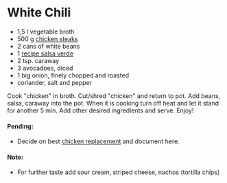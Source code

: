 # White Chili

* 1,5 l vegetable broth
* 500 g [chicken steaks](https://github.com/andreamalhera/committed_meals/blob/master/how_to_replace.md#chicken)
* 2 cans of white beans
* 1 [recipe salsa verde](https://github.com/andreamalhera/committed_meals/blob/master/recipes/salads_and_appetizers/salsa_verde.md)
* 2 tsp. caraway
* 3 avocadoes, diced
* 1 big onion, finely chopped and roasted
* coriander, salt and pepper

Cook "chicken" in broth. Cut/shred "chicken" and return to pot. Add beans, salsa, caraway into the pot. When it is cooking turn off heat and let it stand for another 5 min. Add other desired ingredients and serve. Enjoy!

#### Pending: 
* Decide on best [chicken replacement](https://github.com/andreamalhera/committed_meals/blob/master/how_to_replace.md#chicken) and document here.

#### Note:
* For further taste add sour cream, striped cheese, nachos (tortilla chips)
